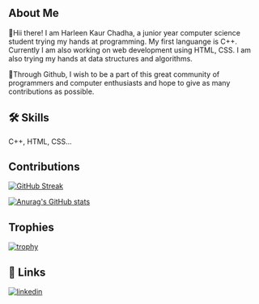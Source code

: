 ## About Me
🚀Hii there! I am Harleen Kaur Chadha, a junior year computer science student trying my hands at programming. My first languange is C++. Currently I am also working on web development using HTML, CSS. I am also trying my hands at data structures and algorithms.

🚀Through Github, I wish to be a part of this great community of programmers and computer enthusiasts and hope to give as many contributions as possible.


## 🛠 Skills
C++, HTML, CSS...


## Contributions
[![GitHub Streak](https://github-readme-streak-stats.herokuapp.com/?user=harleenkaur12)](https://git.io/streak-stats)

[![Anurag's GitHub stats](https://github-readme-stats.vercel.app/api?username=harleenkaur12)](https://github.com/anuraghazra/github-readme-stats)
## Trophies
[![trophy](https://github-profile-trophy.vercel.app/?username=harleenkaur12)](https://github.com/harleenkaur12)
## 🔗 Links

[![linkedin](https://img.shields.io/badge/linkedin-0A66C2?style=for-the-badge&logo=linkedin&logoColor=white)](https://www.linkedin.com/in/harleen-kaur-chadha-aa0360238/)

